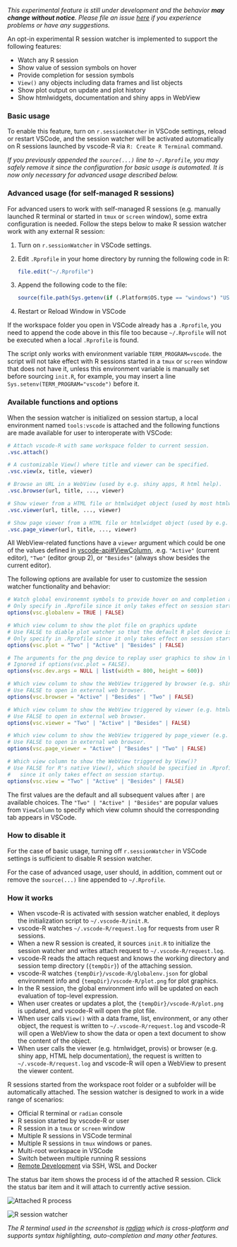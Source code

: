 *This experimental feature is still under development and the behavior
**may change without notice**. Please file an issue [here](https://github.com/Ikuyadeu/vscode-R/issues) if you experience problems or have any suggestions.*

An opt-in experimental R session watcher is implemented to support the following features:

* Watch any R session
* Show value of session symbols on hover
* Provide completion for session symbols
* `View()` any objects including data frames and list objects
* Show plot output on update and plot history
* Show htmlwidgets, documentation and shiny apps in WebView

### Basic usage

To enable this feature, turn on `r.sessionWatcher` in VSCode settings, reload or restart VSCode, and the session watcher will be activated automatically
on R sessions launched by vscode-R via `R: Create R Terminal` command.

*If you previously appended the `source(...)` line to `~/.Rprofile`, you may safely remove it since the configuration for basic usage is automated. It is
now only necessary for advanced usage described below.*

### Advanced usage (for self-managed R sessions)

For advanced users to work with self-managed R sessions (e.g. manually launched R terminal or started in `tmux` or `screen` window), some extra
configuration is needed. Follow the steps below to make R session watcher work with any external R session:

1. Turn on `r.sessionWatcher` in VSCode settings.
2. Edit `.Rprofile` in your home directory by running the following code in R:

    ```r
    file.edit("~/.Rprofile")
    ```

3. Append the following code to the file:

    ```r
    source(file.path(Sys.getenv(if (.Platform$OS.type == "windows") "USERPROFILE" else "HOME"), ".vscode-R", "init.R"))
    ```

4. Restart or Reload Window in VSCode

If the workspace folder you open in VSCode already has a `.Rprofile`, you need to append the code above in this file too because `~/.Rprofile` will not
be executed when a local `.Rprofile` is found.

The script only works with environment variable `TERM_PROGRAM=vscode`. the script will not take effect with R sessions started in a `tmux` or `screen` window that does not have it, unless this environment variable is manually set before sourcing `init.R`, for example, you may insert a line `Sys.setenv(TERM_PROGRAM="vscode")` before it.

### Available functions and options

When the session watcher is initialized on session startup, a local environment named `tools:vscode` is attached and the following functions are made available for user to interoperate with VSCode:

```r
# Attach vscode-R with same workspace folder to current session.
.vsc.attach()

# A customizable View() where title and viewer can be specified.
.vsc.view(x, title, viewer)

# Browse an URL in a WebView (used by e.g. shiny apps, R html help).
.vsc.browser(url, title, ..., viewer)

# Show viewer from a HTML file or htmlwidget object (used by most htmlwidgets).
.vsc.viewer(url, title, ..., viewer)

# Show page viewer from a HTML file or htmlwidget object (used by e.g. profvis).
.vsc.page_viewer(url, title, ..., viewer)
```

All WebView-related functions have a `viewer` argument which could be one of the values defined in [vscode-api#ViewColumn](https://code.visualstudio.com/api/references/vscode-api#ViewColumn), .e.g. `"Active"` (current editor), `"Two"` (editor group 2), or `"Besides"` (always show besides the current editor).

The following options are available for user to customize the session watcher functionality and behavior:

```r
# Watch global environemnt symbols to provide hover on and completion after session symbol.
# Only specify in .Rprofile since it only takes effect on session startup.
options(vsc.globalenv = TRUE | FALSE)

# Which view column to show the plot file on graphics update
# Use FALSE to diable plot watcher so that the default R plot device is used.
# Only specify in .Rprofile since it only takes effect on session startup.
options(vsc.plot = "Two" | "Active" | "Besides" | FALSE)

# The arguments for the png device to replay user graphics to show in VSCode.
# Ignored if options(vsc.plot = FALSE).
options(vsc.dev.args = NULL | list(width = 800, height = 600))

# Which view column to show the WebView triggered by browser (e.g. shiny apps)?
# Use FALSE to open in external web browser.
options(vsc.browser = "Active" | "Besides" | "Two" | FALSE)

# Which view column to show the WebView triggered by viewer (e.g. htmlwidgets)?
# Use FALSE to open in external web browser.
options(vsc.viewer = "Two" | "Active" | "Besides" | FALSE)

# Which view column to show the WebView triggered by page_viewer (e.g. profvis)?
# Use FALSE to open in external web browser.
options(vsc.page_viewer = "Active" | "Besides" | "Two" | FALSE)

# Which view column to show the WebView triggered by View()?
# Use FALSE for R's native View(), which should be specified in .Rprofile
#   since it only takes effect on session startup.
options(vsc.view = "Two" | "Active" | "Besides" | FALSE)
```

The first values are the default and all subsequent values after `|` are available choices.
The `"Two" | "Active" | "Besides"` are popular values from `ViewColumn` to specify which view column should the corresponding tab appears in VSCode.

### How to disable it

For the case of basic usage, turning off `r.sessionWatcher` in VSCode settings is sufficient
to disable R session watcher.

For the case of advanced usage, user should, in addition, comment out or remove the `source(...)` line appended to `~/.Rprofile`.

### How it works

* When vscode-R is activated with session watcher enabled, it deploys the initialization script to `~/.vscode-R/init.R`.
* vscode-R watches `~/.vscode-R/request.log` for requests from user R sessions.
* When a new R session is created, it sources `init.R` to initialize the session watcher and writes attach request to `~/.vscode-R/request.log`.
* vscode-R reads the attach request and knows the working directory and session temp directory (`{tempDir}`) of the attaching session.
* vscode-R watches `{tempDir}/vscode-R/globalenv.json` for global environment info and `{tempDir}/vscode-R/plot.png` for plot graphics.
* In the R session, the global environment info will be updated on each evaluation of top-level expression.
* When user creates or updates a plot, the `{tempDir}/vscode-R/plot.png` is updated, and vscode-R will open the plot file.
* When user calls `View()` with a data frame, list, environment, or any other object, the request is written to `~/.vscode-R/request.log` and
vscode-R will open a WebView to show the data or open a text document to show the content of the object.
* When user calls the viewer (e.g. htmlwidget, provis) or browser (e.g. shiny app, HTML help documentation), the request is written to `~/.vscode-R/request.log` and vscode-R will open a WebView to present the viewer content.

R sessions started from the workspace root folder or a subfolder will be automatically attached. The session watcher is designed to work in a wide range of scenarios:

* Official R terminal or `radian` console
* R session started by vscode-R or user
* R session in a `tmux` or `screen` window
* Multiple R sessions in VSCode terminal
* Multiple R sessions in `tmux` windows or panes.
* Multi-root workspace in VSCode
* Switch between multiple running R sessions
* [Remote Development](https://code.visualstudio.com/docs/remote/remote-overview) via SSH, WSL and Docker

The status bar item shows the process id of the attached R session. Click the status bar item and it will
attach to currently active session.

![Attached R process](./images/RStatusBarItem.png)

![R session watcher](https://user-images.githubusercontent.com/4662568/70815935-65391480-1e09-11ea-9ad6-7ebbebf9a9c8.gif)

*The R terminal used in the screenshot is [radian](https://github.com/randy3k/radian) which is cross-platform and
supports syntax highlighting, auto-completion and many other features.*
